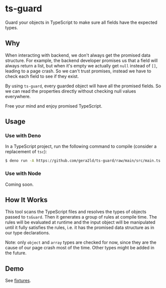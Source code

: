 # ts-guard

Guard your objects in TypeScript to make sure all fields have the expected
types.

## Why

When interacting with backend, we don't always get the promised data structure.
For example, the backend developer promises us that a field will always return a
list, but when it's empty we actually get `null` instead of `[]`, leading to a
page crash. So we can't trust promises, instead we have to check each field to
see if they exist.

By using `ts-guard`, every guarded object will have all the promised fields. So
we can read the properties directly without checking null values everywhere.

Free your mind and enjoy promised TypeScript.

## Usage

### Use with Deno

In a TypeScript project, run the following command to compile (consider a
replacement of `tsc`):

```bash
$ deno run -A https://github.com/gera2ld/ts-guard/raw/main/src/main.ts
```

### Use with Node

Coming soon.

## How It Works

This tool scans the TypeScript files and resolves the types of objects passed to
`tsGuard`. Then it generates a group of rules at compile time. The rules will be
evaluated at runtime and the input object will be manipulated until it fully
satisfies the rules, i.e. it has the promised data structure as in our type
declarations.

Note: only `object` and `array` types are checked for now, since they are the
cause of our page crash most of the time. Other types might be added in the
future.

## Demo

See [fixtures](./fixtures/).
